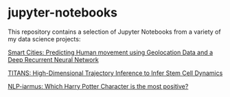 # jupyter-notebooks

This repository contains a selection of Jupyter Notebooks from a variety of my data science projects:

[Smart Cities: Predicting Human movement using Geolocation Data and a Deep Recurrent Neural Network](https://nbviewer.jupyter.org/github/spwatch/jupyter-notebooks/blob/master/smart_cities_270619_v2.ipynb)

[TITANS: High-Dimensional Trajectory Inference to Infer Stem Cell Dynamics](https://nbviewer.jupyter.org/github/spwatch/jupyter-notebooks/blob/master/titans_090719.ipynb)

[NLP-iarmus: Which Harry Potter Character is the most positive?](https://nbviewer.jupyter.org/github/spwatch/jupyter-notebooks/blob/master/NLP_harry_potter_23019_v1.ipynb)
